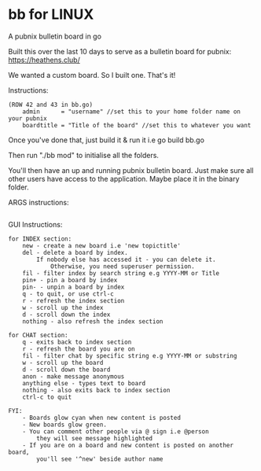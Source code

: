# bb for LINUX
A pubnix bulletin board in go

Built this over the last 10 days to serve as a 
bulletin board for pubnix: https://heathens.club/


We wanted a custom board. So I built one. That's it!

Instructions:

```
(ROW 42 and 43 in bb.go)
	admin      = "username" //set this to your home folder name on your pubnix
	boardtitle = "Title of the board" //set this to whatever you want
```
Once you've done that, just build it & run it i.e
go build bb.go

Then run "./bb mod" to initialise all the folders.

You'll then have an up and running pubnix bulletin board. Just make sure all other users have access to the application. Maybe place it in the binary folder.

ARGS instructions:

```
```

GUI Instructions:
```
for INDEX section:
	new - create a new board i.e 'new topictitle'
	del - delete a board by index. 
		If nobody else has accessed it - you can delete it. 
	        Otherwise, you need superuser permission.
	fil - filter index by search string e.g YYYY-MM or Title
	pin+ - pin a board by index
	pin- - unpin a board by index
	q - to quit, or use ctrl-c
	r - refresh the index section
	w - scroll up the index
	d - scroll down the index
	nothing - also refresh the index section
	
for CHAT section:
	q - exits back to index section
	r - refresh the board you are on
	fil - filter chat by specific string e.g YYYY-MM or substring
	w - scroll up the board
	d - scroll down the board
	anon - make message anonymous
	anything else - types text to board
	nothing - also exits back to index section
	ctrl-c to quit
	
FYI:
	- Boards glow cyan when new content is posted
	- New boards glow green.
	- You can comment other people via @ sign i.e @person
		they will see message highlighted
	- If you are on a board and new content is posted on another board, 
		you'll see '^new' beside author name
```

